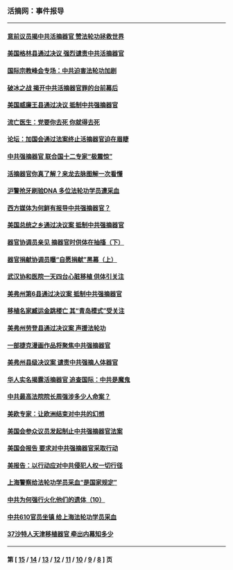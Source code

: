 ### 活摘网：事件报导
---
#### [意前议员揭中共活摘器官 赞法轮功拯救世界](../../pages/nf5877/n13203445.md?09170430) 
#### [美国格林县通过决议 强烈谴责中共活摘器官](../../pages/nf5877/n13119367.md?09170430) 
#### [国际宗教峰会专场：中共迫害法轮功加剧](../../pages/nf5877/n13088279.md?09170430) 
#### [破冰之战 揭开中共活摘器官罪的台前幕后](../../pages/nf5877/n13082457.md?09170430) 
#### [美国威廉王县通过决议 抵制中共强摘器官](../../pages/nf5877/n13056521.md?09170430) 
#### [流亡医生：党要你去死 你就得去死](../../pages/nf5877/n13052835.md?09170430) 
#### [论坛：加国会通过法案终止活摘器官迫在眉睫](../../pages/nf5877/n13029839.md?09170430) 
#### [中共强摘器官 联合国十二专家“极震惊”](../../pages/nf5877/n13024313.md?09170430) 
#### [活摘器官你真了解？来龙去脉图解一次看懂](../../pages/nf5877/n13013820.md?09170430) 
#### [沪警抢牙刷验DNA 多位法轮功学员遭采血](../../pages/nf5877/n12969218.md?09170430) 
#### [西方媒体为何鲜有报导中共强摘器官？](../../pages/nf5877/n12932034.md?09170430) 
#### [美国总统之乡通过决议案 抵制中共强摘器官](../../pages/nf5877/n12908242.md?09170430) 
#### [器官协调员亲见 摘器官时供体在抽搐（下）](../../pages/nf5877/n12898622.md?09170430) 
#### [器官捐献协调员曝“自愿捐献”黑幕（上）](../../pages/nf5877/n12878830.md?09170430) 
#### [武汉协和医院一天四台心脏移植 供体引关注](../../pages/nf5877/n12863175.md?09170430) 
#### [美弗州第6县通过决议案 抵制中共强摘器官](../../pages/nf5877/n12805218.md?09170430) 
#### [移植名家臧运金跳楼亡 其“青岛模式”受关注](../../pages/nf5877/n12803746.md?09170430) 
#### [美弗州劳登县通过决议案 声援法轮功](../../pages/nf5877/n12785715.md?09170430) 
#### [一部捷克漫画作品将聚焦中共强摘器官](../../pages/nf5877/n12785954.md?09170430) 
#### [美弗州县级决议案 谴责中共强摘人体器官](../../pages/nf5877/n12721290.md?09170430) 
#### [华人实名揭露活摘器官 追查国际：中共是魔鬼](../../pages/nf5877/n12691724.md?09170430) 
#### [中共最高法院院长周强涉多少人命案？](../../pages/nf5877/n12678074.md?09170430) 
#### [美欧专家：让欧洲结束对中共的幻想](../../pages/nf5877/n12652921.md?09170430) 
#### [美国会参众议员发起制止中共强摘器官法案](../../pages/nf5877/n12627668.md?09170430) 
#### [美国会报告 要求对中共强摘器官采取行动](../../pages/nf5877/n12448233.md?09170430) 
#### [美报告：以行动应对中共侵犯人权一切行径](../../pages/nf5877/n12443204.md?09170430) 
#### [上海警察给法轮功学员采血“是国家规定”](../../pages/nf5877/n12371027.md?09170430) 
#### [中共为何强行火化他们的遗体（10）](../../pages/nf5877/n12352363.md?09170430) 
#### [中共610官员坐镇 给上海法轮功学员采血](../../pages/nf5877/n12350295.md?09170430) 
#### [37沙特人天津移植器官 牵出内幕知多少](../../pages/nf5877/n12338586.md?09170430) 

---
#### 第 [ [15](./15.md?09170430) / [14](./14.md?09170430) / [13](./13.md?09170430) / [12](./12.md?09170430) / [11](./11.md?09170430) / [10](./10.md?09170430) / [9](./9.md?09170430) / [8](./8.md?09170430) ] 页
